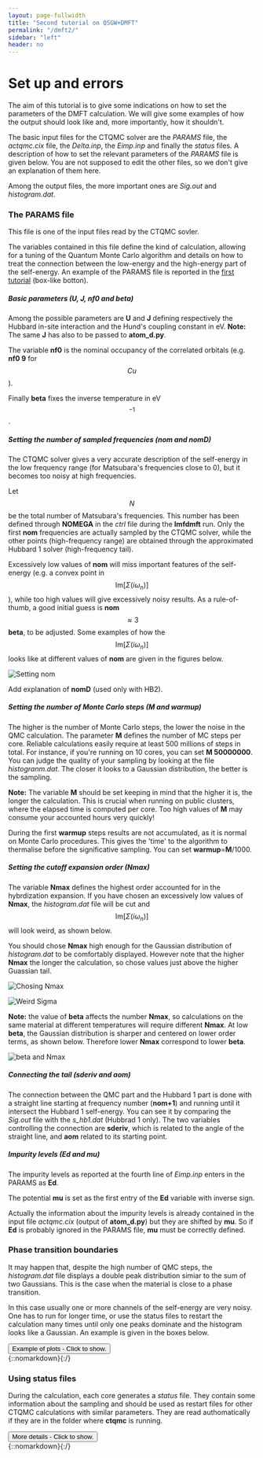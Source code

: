 ```yaml
---
layout: page-fullwidth
title: "Second tutorial on QSGW+DMFT"
permalink: "/dmft2/"
sidebar: "left"
header: no
---
```


# Set up and errors
The aim of this tutorial is to give some indications on how to set the parameters of the DMFT calculation.
We will give some examples of how the output should look like and, more importantly, how it shouldn't.

The basic input files for the CTQMC solver are the *PARAMS* file, the *actqmc.cix* file, the *Delta.inp*, the *Eimp.inp* and finally the *status* files.
A description of how to set the relevant parameters of the *PARAMS* file is given below. You are not supposed to edit the other files, so we don't give an explanation of them here. 

Among the output files, the more important ones are *Sig.out* and *histogram.dat*.

### The PARAMS file 
This file is one of the input files read by the CTQMC sovler.

The variables contained in this file define the kind of calculation, allowing for a tuning of the Quantum Monte Carlo algorithm and details on how to treat the connection between the low-energy and the high-energy part of the self-energy. 
An example of the PARAMS file is reported in the [first tutorial](https://lordcephei.github.io/dmft1) (box-like botton). 

##### _**Basic parameters (U, J, nf0 and beta)**_
Among the possible parameters are **U** and **J** defining respectively the Hubbard in-site interaction and the Hund's coupling constant in eV. 
**Note:** The same **J** has also to be passed to **atom_d.py**.

The variable **nf0** is the nominal occupancy of the correlated orbitals (e.g. **nf0    9** for $$Cu$$).  

Finally **beta** fixes the inverse temperature in eV$$^{-1}$$.

##### _**Setting the number of sampled frequencies (nom and nomD)**_
The CTQMC solver gives a very accurate description of the self-energy in the low frequency range (for Matsubara's frequencies close to 0), but it becomes too noisy at high frequencies.

Let $$N$$ be the total number of Matsubara's frequencies. This number has been defined through **NOMEGA** in the *ctrl* file during the **lmfdmft** run. Only the first **nom** frequencies are actually sampled by the CTQMC solver, while the other points (high-frequency range) are obtained through the approximated Hubbard 1 solver (high-frequency tail).

Excessively low values of **nom** will miss important features of the self-energy (e.g. a convex point in $$\text{Im}[\Sigma(i\omega_n)]$$), while too high values will give excessively noisy results.
As a rule-of-thumb, a good initial guess is **nom** $$\approx 3$$ **beta**, to be adjusted.
Some examples of how the $$\text{Im}[\Sigma(i\omega_n)]$$ looks like at different values of **nom** are given in the figures below.

![Setting nom](https://lordcephei.github.io/assets/img/sig-nom.png)

Add explanation of **nomD** (used only with HB2).

##### _**Setting the number of Monte Carlo steps (M and warmup)**_
The higher is the number of Monte Carlo steps, the lower the noise in the QMC calculation. 
The parameter **M** defines the number of MC steps per core. 
Reliable calculations easily require at least 500 millions of steps in total.
For instance, if you're running on 10 cores, you can set **M   50000000**.
You can judge the quality of your sampling by looking at the file *histogranm.dat*. The closer it looks to a Gaussian distribution, the better is the sampling.

**Note:** The variable **M** should be set keeping in mind that the higher it is, the longer the calculation. This is crucial when running on public clusters, where the elapsed time is computed per core. Too high values of **M** may consume your accounted hours very quickly!

During the first **warmup** steps results are not accumulated, as it is normal on Monte Carlo procedures. This gives the 'time' to the algorithm to thermalise before the significative sampling.
You can set **warmup**=**M**/1000. 

##### _**Setting the cutoff expansion order (Nmax)**_
The variable **Nmax** defines the highest order accounted for in the hybrdization expansion. 
If you have chosen an excessively low values of **Nmax**, the *histogram.dat* file will be cut and $$\text{Im}[\Sigma(i\omega_n)]$$ will look weird, as shown below.

You should chose **Nmax** high enough for the Gaussian distribution of *histogram.dat* to be comfortably displayed. However note that the higher **Nmax** the longer the calculation, so chose values just above the higher Guassian tail.

![Chosing Nmax](https://lordcephei.github.io/assets/img/histogram-cut.png)

![Weird Sigma](https://lordcephei.github.io/assets/img/sig-cut.png)

**Note:** the value of **beta** affects the number **Nmax**, so calculations on the same material at different temperatures will require different **Nmax**. At low **beta**, the Gaussian distribution is sharper and centered on lower order terms, as shown below. Therefore lower **Nmax** correspond to lower **beta**. 

![beta and Nmax](https://lordcephei.github.io/assets/img/beta-histogram.png)

##### _**Connecting the tail (sderiv and aom)**_
The connection between the QMC part and the Hubbard 1 part is done with a straight line starting at frequency number (**nom+1**) and running until it intersect the Hubbard 1 self-energy.
You can see it by comparing the *Sig.out* file with the *s_hb1.dat* (Hubbrad 1 only).
The two variables controlling the connection are **sderiv**, which is related to the angle of the straight line, and **aom** related to its starting point.

##### _**Impurity levels (Ed and mu)**_
The impurity levels as reported at the fourth line of *Eimp.inp* enters in the PARAMS as **Ed**. 

The potential **mu** is set as the first entry of the **Ed** variable with inverse sign. 

Actually the information about the impurity levels is already contained in the input file *actqmc.cix* (output of **atom_d.py**) but they are shifted by **mu**. So if **Ed** is probably ignored in the PARAMS file, **mu** must be correctly  defined.   

### Phase transition boundaries
It may happen that, despite the high number of QMC steps, the *histogram.dat* file displays a double peak distribution simiar to the sum of two Gaussians. This is the case when the material is close to a phase transition.

In this case usually one or more channels of the self-energy are very noisy. One has to run for longer time, or use the status files to restart the calculation many times until only one peaks dominate and the histogram looks like a Gaussian. 
An example is given in the boxes below.

<div onclick="elm = document.getElementById('ParamsDmft1'); if(elm.style.display == 'none') elm.style.display = 'block'; else elm.style.display = 'none';"><button type="button" class="button tiny radius">Example of plots - Click to show.</button></div>
{::nomarkdown}<div style="display:none;margin:0px 25px 0px 25px;"id="ParamsDmft1">{:/}

![histogram close to transition](https://lordcephei.github.io/assets/img/transition-histo.png)

![sigma close to transition](https://lordcephei.github.io/assets/img/transition-sigma.png)

{::nomarkdown}</div>{:/}

### Using status files
During the calculation, each core generates a *status* file.
They contain some information about the sampling and should be used as restart files for other CTQMC calculations with similar parameters. They are read authomatically if they are in the folder where **ctqmc** is running.

<div onclick="elm = document.getElementById('ParamsDmft1'); if(elm.style.display == 'none') elm.style.display = 'block'; else elm.style.display = 'none';"><button type="button" class="button tiny radius">More details - Click to show.</button></div>
{::nomarkdown}<div style="display:none;margin:0px 25px 0px 25px;"id="ParamsDmft1">{:/}

They can be used basically in two ways.

+ If you are performing iteration N, you can copy the *status* files from iteration N-1 to speed up the convergence of the calculation. 
+ If you realise that in one ctqmc run, you haven't achieved a good sampling (e.g. **M** too low, or close to phase transition), than you can run again the calculation.

Since there is one *status* file per processor, you must pay attention to run on as many cores as *status* files you have. It should be safe to run with a smaller number of cores, while running on more cores than *status* files gives wrong results.

{::nomarkdown}</div>{:/}
